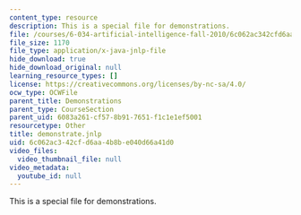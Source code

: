 ```yaml
---
content_type: resource
description: This is a special file for demonstrations.
file: /courses/6-034-artificial-intelligence-fall-2010/6c062ac342cfd6aa4b8be040d66a41d0_demonstrate.jnlp
file_size: 1170
file_type: application/x-java-jnlp-file
hide_download: true
hide_download_original: null
learning_resource_types: []
license: https://creativecommons.org/licenses/by-nc-sa/4.0/
ocw_type: OCWFile
parent_title: Demonstrations
parent_type: CourseSection
parent_uid: 6083a261-cf57-8b91-7651-f1c1e1ef5001
resourcetype: Other
title: demonstrate.jnlp
uid: 6c062ac3-42cf-d6aa-4b8b-e040d66a41d0
video_files:
  video_thumbnail_file: null
video_metadata:
  youtube_id: null
---
```

This is a special file for demonstrations.